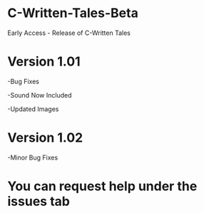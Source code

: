 # C-Written-Tales-Beta

Early Access - Release of C-Written Tales


# Version 1.01

-Bug Fixes

-Sound Now Included

-Updated Images

# Version 1.02

-Minor Bug Fixes

# You can request help under the issues tab
